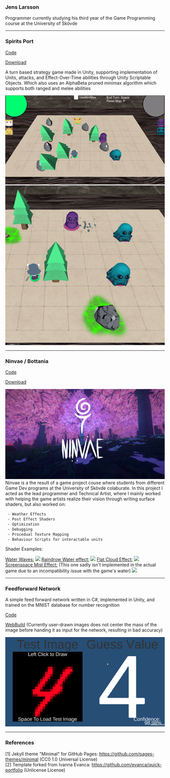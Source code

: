 ### Jens Larsson
Programmer currently studying his third year of the Game Programming course at the University of Skövde
___
### Spirits Port 
[Code](https://github.com/JensLarsson/SpiritsPort)

[Download](https://github.com/JensLarsson/SpiritsPort/raw/master/SpiritsPort.zip)

A turn based strategy game made in Unity, supporting implementation of Units, attacks, and Effect-Over-Time abilities through Unity Scriptable Objects. Which also uses an AlphaBeta pruned minimax algorithm which supports both ranged and melee abilities

<img src="images/SpiritsPort02.gif?raw=true"/>
<img src="images/SpiritsPort01.gif?raw=true"/>

___
### Ninvae / Bottania
[Code](https://github.com/JensLarsson/Botania)

[Download](https://fiore-games.itch.io/ninvae)

<img src="images/Ninvae.jpg?raw=true"/>
Ninvae is a the result of a game project couse where students from different Game Dev programs at the University of Skövde colaburate.
In this project I acted as the lead programmer and Technical Artist, where I mainly worked with helping the game artists realize their vision through writing surface shaders, but also worked on:

```
 - Weather Effects
 - Post Effect Shaders
 - Optimization
 - Debugging
 - Procedual Texture Mapping
 - Behaviour Scripts for interactable units
```
Shader Examples:

[Water Waves:](https://github.com/JensLarsson/Botania/blob/master/Assets/Scripts/Shaders/Water.shader)
<img src="images/Waves.gif?raw=true"/>
[Raindrow Water effect:](https://github.com/JensLarsson/Botania/blob/master/Assets/Scripts/Shaders/Water.shader)
<img src="images/RainDrops.gif?raw=true"/>
[Flat Cloud Effect:](https://github.com/JensLarsson/Botania/blob/master/Assets/Scripts/Shaders/Clouds.shader)
<img src="images/RainStop.gif?raw=true"/>
[Screenspace Mist Effect:](https://github.com/JensLarsson/Botania/blob/master/Assets/Programmers/Jens/VissualEffects/MistCameraEffect.shader) 
(This one sadly isn't implemented in the actual game due to an incompatibility issue with the game's water)
<img src="images/Mist.gif?raw=true"/>
___
### Feedforward Network
A simple feed forward network written in C#, implemented in Unity, and trained on the MNIST database for number recognition

 
[Code](https://github.com/JensLarsson/FeedForward)

[WebBuild](https://jenslarsson.github.io/ImagePredictor/) (Currently user-drawn images does not center the mass of the image before handing it as input for the network, resulting in bad accuracy)

<img src="images/ImagePredictor.gif?raw=true"/>

___
### References

[1] Jekyll theme "Minimal" for GitHub Pages: https://github.com/pages-themes/minimal (CC0 1.0 Universal License)
<br>[2] Template forked from Ivanna Evanca: https://github.com/evanca/quick-portfolio (Unlicense License)

